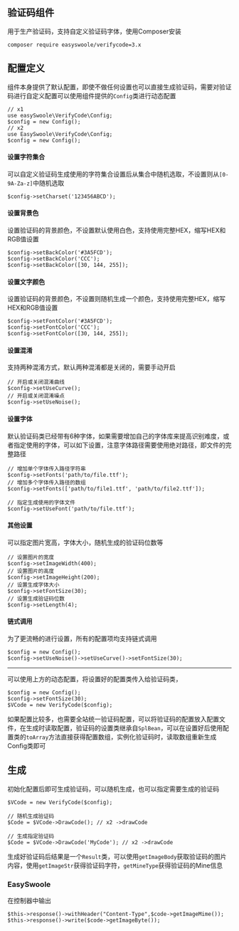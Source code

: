 验证码组件
------

用于生产验证码，支持自定义验证码字体，使用Composer安装

```
composer require easyswoole/verifycode=3.x
```

配置定义
------

组件本身提供了默认配置，即使不做任何设置也可以直接生成验证码，需要对验证码进行自定义配置可以使用组件提供的`Config`类进行动态配置

```
// x1
use easySwoole\VerifyCode\Config;
$config = new Config();
// x2
use EasySwoole\VerifyCode\Config;
$config = new Config();
```

#### 设置字符集合
可以自定义验证码生成使用的字符集合设置后从集合中随机选取，不设置则从`[0-9A-Za-z]`中随机选取

```
$config->setCharset('123456ABCD');
```

#### 设置背景色
设置验证码的背景颜色，不设置默认使用白色，支持使用完整HEX，缩写HEX和RGB值设置

```
$config->setBackColor('#3A5FCD');
$config->setBackColor('CCC');
$config->setBackColor([30, 144, 255]);
```

#### 设置文字颜色
设置验证码的背景颜色，不设置则随机生成一个颜色，支持使用完整HEX，缩写HEX和RGB值设置

```
$config->setFontColor('#3A5FCD');
$config->setFontColor('CCC');
$config->setFontColor([30, 144, 255]);
```

#### 设置混淆
支持两种混淆方式，默认两种混淆都是关闭的，需要手动开启

```
// 开启或关闭混淆曲线
$config->setUseCurve();
// 开启或关闭混淆噪点
$config->setUseNoise();
```

#### 设置字体
默认验证码类已经带有6种字体，如果需要增加自己的字体库来提高识别难度，或者指定使用的字体，可以如下设置，注意字体路径需要使用绝对路径，即文件的完整路径

```
// 增加单个字体传入路径字符串
$config->setFonts('path/to/file.ttf');
// 增加多个字体传入路径的数组
$config->setFonts(['path/to/file1.ttf', 'path/to/file2.ttf']);
```

```
// 指定生成使用的字体文件
$config->setUseFont('path/to/file.ttf');
```

#### 其他设置
可以指定图片宽高，字体大小，随机生成的验证码位数等

```
// 设置图片的宽度
$config->setImageWidth(400);
// 设置图片的高度
$config->setImageHeight(200);
// 设置生成字体大小
$config->setFontSize(30);
// 设置生成验证码位数
$config->setLength(4);
```

#### 链式调用
为了更流畅的进行设置，所有的配置项均支持链式调用

```
$config = new Config();
$config->setUseNoise()->setUseCurve()->setFontSize(30);
```

------

可以使用上方的动态配置，将设置好的配置类传入给验证码类，
```
$config = new Config();
$config->setFontSize(30);
$VCode = new VerifyCode($config);
```

如果配置比较多，也需要全站统一验证码配置，可以将验证码的配置放入配置文件，在生成时读取配置，验证码的设置类继承自`SplBean`，可以在设置好后使用配置类的`toArray`方法直接获得配置数组，实例化验证码时，读取数组重新生成Config类即可

生成
------

初始化配置后即可生成验证码，可以随机生成，也可以指定需要生成的验证码

```
$VCode = new VerifyCode($config);

// 随机生成验证码
$Code = $VCode->DrawCode(); // x2 ->drawCode

// 生成指定验证码
$Code = $VCode->DrawCode('MyCode'); // x2 ->drawCode
```

生成好验证码后结果是一个`Result`类，可以使用`getImageBody`获取验证码的图片内容，使用`getImageStr`获得验证码字符，`getMineType`获得验证码的Mine信息

### EasySwoole

在控制器中输出

```
$this->response()->withHeader("Content-Type",$code->getImageMime());
$this->response()->write($code->getImageByte());
```